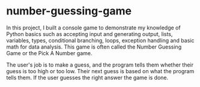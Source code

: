 # number-guessing-game
 In this project, I built a console game to demonstrate my knowledge of Python basics such as accepting input and generating output, lists, variables, types, conditional branching, loops, exception handling and basic math for data analysis. This game is often called the Number Guessing Game or the Pick A Number game.

The user's job is to make a guess, and the program tells them whether their guess is too high or too low. Their next guess is based on what the program tells them. If the user guesses the right answer the game is done. 
